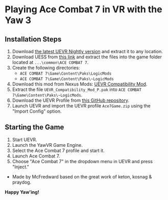 # Playing Ace Combat 7 in VR with the Yaw 3

## Installation Steps

1. Download [the latest UEVR Nightly version](https://github.com/praydog/UEVR-nightly/releases) and extract it to any location.
2. Download UESS from [this link](https://www.nexusmods.com/acecombat7skiesunknown/mods/2474?tab=files) and extract the files into the game folder located at `...\common\ACE COMBAT 7`.
3. Create the following directories:
   - `ACE COMBAT 7\Game\Content\Paks\LogicMods`
   - `ACE COMBAT 7\Game\Content\Paks\~LogicMods`
4. Download this mod from Nexus Mods: [UEVR Compatibility Mod](https://www.nexusmods.com/acecombat7skiesunknown/mods/2387).
5. Extract the file `UEVR_Compatibility_Mod_P.pak` into `ACE COMBAT 7\Game\Content\Paks\~LogicMods`.
6. Download the UEVR Profile from [this GitHub repository](https://github.com/McFredward/ace-combat-uevr/releases).
7. Launch UEVR and import the UEVR profile `Ace7Game.zip` using the "Import Config" option.

## Starting the Game

1. Start UEVR.
2. Launch the YawVR Game Engine.
3. Select the Ace Combat 7 profile and start it.
4. Launch Ace Combat 7.
5. Choose "Ace Combat 7" in the dropdown menu in UEVR and press "Inject."

- Made by McFredward based on the great work of keton, kosnag & praydog.

**Happy Yaw'ing!**
